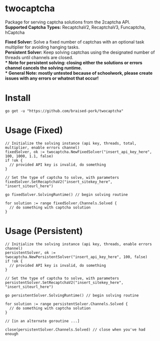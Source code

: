 # twocaptcha
Package for serving captcha solutions from the 2captcha API.  
**Supported Captcha Types:** RecaptchaV2, RecaptchaV3, Funcaptcha, hCaptcha  

**Fixed Solver:** Solve a fixed number of captchas with an optional task multiplier for avoiding hanging tasks.  
**Persistent Solver:** Keep solving captchas using the designated number of threads until channels are closed.  
**\* Note for persistent solving: closing either the solutions or errors channel cancels the solving runtime.**  
**\* General Note: mostly untested because of schoolwork, please create issues with any errors or whatnot that occur!**

# Install
```
go get -u "https://github.com/braised-pork/twocaptcha"
```

# Usage (Fixed)
```
// Initialize the solving instance (api key, threads, total, multiplier, enable errors channel)
fixedSolver, ok := twocaptcha.NewFixedSolver("insert_api_key_here", 100, 1000, 1.1, false)
if !ok {
  // provided API key is invalid, do something
}

// Set the type of captcha to solve, with parameters
fixedSolver.SetRecaptchaV2("insert_sitekey_here", "insert_siteurl_here")

go fixedSolver.SolvingRuntime() // begin solving routine

for solution := range fixedSolver.Channels.Solved {
  // do something with captcha solution
}
```

# Usage (Persistent)
```
// Initialize the solving instance (api key, threads, enable errors channel)
persistentSolver, ok := twocaptcha.NewPersistentSolver("insert_api_key_here", 100, false)
if !ok {
  // provided API key is invalid, do something
}

// Set the type of captcha to solve, with parameters
persistentSolver.SetRecaptchaV2("insert_sitekey_here", "insert_siteurl_here")

go persistentSolver.SolvingRuntime() // begin solving routine

for solution := range persistentSolver.Channels.Solved {
  // do something with captcha solution
}

// [in an alternate goroutine ...]

close(persistentSolver.Channels.Solved) // close when you've had enough
```

